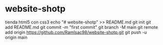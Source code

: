# website-shotp
tienda html5 con css3
echo "# website-shotp" >> README.md
git init
git add README.md
git commit -m "first commit"
git branch -M main
git remote add origin https://github.com/RamIsac98/website-shotp.git
git push -u origin main
